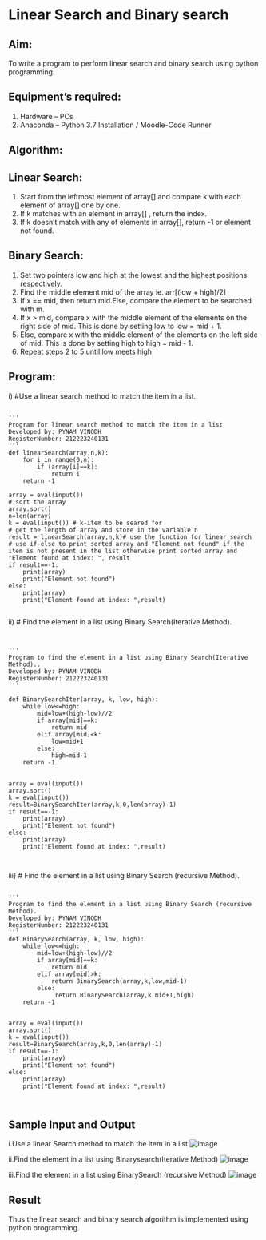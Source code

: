 # Linear Search and Binary search
## Aim:
To write a program to perform linear search and binary search using python programming.
## Equipment’s required:
1.	Hardware – PCs
2.	Anaconda – Python 3.7 Installation / Moodle-Code Runner
## Algorithm:
## Linear Search:
1.	Start from the leftmost element of array[] and compare k with each element of array[] one by one.
2.	If k matches with an element in array[] , return the index.
3.	If k doesn’t match with any of elements in array[], return -1 or element not found.
## Binary Search:
1.	Set two pointers low and high at the lowest and the highest positions respectively.
2.	Find the middle element mid of the array ie. arr[(low + high)/2]
3.	If x == mid, then return mid.Else, compare the element to be searched with m.
4.	If x > mid, compare x with the middle element of the elements on the right side of mid. This is done by setting low to low = mid + 1.
5.	Else, compare x with the middle element of the elements on the left side of mid. This is done by setting high to high = mid - 1.
6.	Repeat steps 2 to 5 until low meets high
## Program:
i)	#Use a linear search method to match the item in a list.
```

''' 
Program for linear search method to match the item in a list
Developed by: PYNAM VINODH
RegisterNumber: 212223240131
'''
def linearSearch(array,n,k):
    for i in range(0,n):
        if (array[i]==k):
            return i
    return -1
    
array = eval(input())
# sort the array
array.sort()
n=len(array)
k = eval(input()) # k-item to be seared for
# get the length of array and store in the variable n
result = linearSearch(array,n,k)# use the function for linear search
# use if-else to print sorted array and "Element not found" if the item is not present in the list otherwise print sorted array and "Element found at index: ", result
if result==-1:
    print(array)
    print("Element not found")
else:
    print(array)
    print("Element found at index: ",result)


```
ii)	# Find the element in a list using Binary Search(Iterative Method).
```


''' 
Program to find the element in a list using Binary Search(Iterative Method)..
Developed by: PYNAM VINODH
RegisterNumber: 212223240131
'''

def BinarySearchIter(array, k, low, high):
    while low<=high:
        mid=low+(high-low)//2
        if array[mid]==k:
            return mid
        elif array[mid]<k:
            low=mid+1
        else:
            high=mid-1
    return -1
     
    
array = eval(input())
array.sort()
k = eval(input())  
result=BinarySearchIter(array,k,0,len(array)-1)
if result==-1:
    print(array)
    print("Element not found")
else:
    print(array)
    print("Element found at index: ",result)
 


```
iii)	# Find the element in a list using Binary Search (recursive Method).
```

''' 
Program to find the element in a list using Binary Search (recursive Method).
Developed by: PYNAM VINODH
RegisterNumber: 212223240131
'''
def BinarySearch(array, k, low, high):
    while low<=high:
        mid=low+(high-low)//2
        if array[mid]==k:
            return mid
        elif array[mid]>k:
            return BinarySearch(array,k,low,mid-1)
        else:
             return BinarySearch(array,k,mid+1,high)
    return -1
     
    
array = eval(input())
array.sort()
k = eval(input())  
result=BinarySearch(array,k,0,len(array)-1)
if result==-1:
    print(array)
    print("Element not found")
else:
    print(array)
    print("Element found at index: ",result)



```
## Sample Input and Output
i.Use a linear Search method to match the item in a list
![image](https://github.com/PYNAMVINODH/Search-Algorithm/assets/145742678/2b637e98-b9c3-4b2f-94f2-382bb064766e)

ii.Find the element in a list using Binarysearch(Iterative Method)
![image](https://github.com/PYNAMVINODH/Search-Algorithm/assets/145742678/4b75d9c4-cec9-4023-b3ec-a4c4dd37154d)

iii.Find the element in a list using BinarySearch (recursive Method)
![image](https://github.com/PYNAMVINODH/Search-Algorithm/assets/145742678/73893d60-b364-4335-be68-60204120eaff)




## Result
Thus the linear search and binary search algorithm is implemented using python programming.
